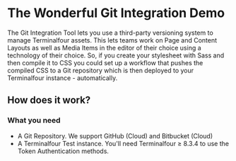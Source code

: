 # The Wonderful Git Integration Demo

The Git Integration Tool lets you use a third-party versioning system to manage Terminalfour assets. This lets teams work on Page and Content Layouts as well as Media Items in the editor of their choice using a technology of their choice. So, if you create your stylesheet with Sass and then compile it to CSS you could set up a workflow that pushes the compiled CSS to a Git repository which is then deployed to your Terminalfour instance - automatically.

## How does it work?

### What you need
- A Git Repository. We support GitHub (Cloud) and Bitbucket (Cloud)
- A Terminalfour Test instance. You'll need Terminalfour ≥ 8.3.4 to use the Token Authentication methods.

